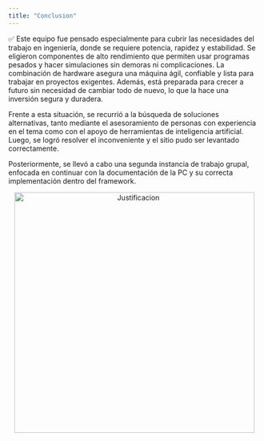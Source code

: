 ```yaml
---
title: "Conclusion"
---
```

✅ Este equipo fue pensado especialmente para cubrir las necesidades del trabajo en ingeniería, donde se requiere potencia, rapidez y 
estabilidad. Se eligieron componentes de alto rendimiento que permiten usar programas pesados y hacer simulaciones sin demoras 
ni complicaciones. La combinación de hardware asegura una máquina ágil, confiable y lista para trabajar en proyectos exigentes. 
Además, está preparada para crecer a futuro sin necesidad de cambiar todo de nuevo, lo que la hace una inversión segura y duradera.

Frente a esta situación, se recurrió a la búsqueda de soluciones alternativas, tanto mediante el asesoramiento de personas con experiencia 
en el tema como con el apoyo de herramientas de inteligencia artificial. Luego, se logró resolver el inconveniente y el sitio pudo ser 
levantado correctamente.

Posteriormente, se llevó a cabo una segunda instancia de trabajo grupal, enfocada en continuar con la documentación de la PC y su 
correcta implementación dentro del framework.

<p align="center">
  <img src="/images/Conclusion/pc.png" alt="Justificacion" width="480">
</p>